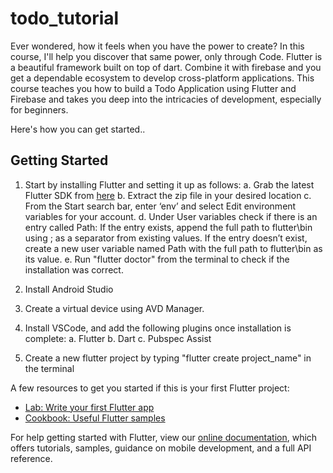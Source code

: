 # todo_tutorial

Ever wondered, how it feels when you have the power to create? In this course, I'll help you discover that same power, only through Code.
Flutter is a beautiful framework built on top of dart. Combine it with firebase and you get a dependable ecosystem to develop cross-platform applications.
This course teaches you how to build a Todo Application using Flutter and Firebase and takes you deep into the intricacies of development, especially for beginners.

Here's how you can get started..

## Getting Started

1. Start by installing Flutter and setting it up as follows:
    a. Grab the latest Flutter SDK from [here](https://flutter.dev/docs/get-started/install)
    b. Extract the zip file in your desired location
    c. From the Start search bar, enter ‘env’ and select Edit environment variables for your account.
    d. Under User variables check if there is an entry called Path:
        If the entry exists, append the full path to flutter\bin using ; as a separator from existing values.
        If the entry doesn’t exist, create a new user variable named Path with the full path to flutter\bin as its value.
    e. Run "flutter doctor" from the terminal to check if the installation was correct.
2. Install Android Studio
3. Create a virtual device using AVD Manager.
4. Install VSCode, and add the following plugins once installation is complete:
    a. Flutter
    b. Dart
    c. Pubspec Assist

5. Create a new flutter project by typing "flutter create project_name" in the terminal


A few resources to get you started if this is your first Flutter project:

- [Lab: Write your first Flutter app](https://flutter.dev/docs/get-started/codelab)
- [Cookbook: Useful Flutter samples](https://flutter.dev/docs/cookbook)

For help getting started with Flutter, view our
[online documentation](https://flutter.dev/docs), which offers tutorials,
samples, guidance on mobile development, and a full API reference.
